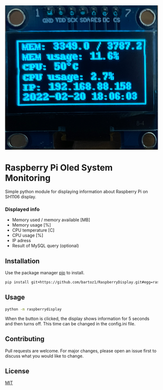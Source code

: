 ![alt text](https://github.com/bartoz1/RaspberryDisplay/blob/main/demo_display.png?raw=true)
# Raspberry Pi Oled System Monitoring

Simple python module for displaying information about Raspberry Pi on SH1106 display.
### Displayed info
* Memory used / memory available [MB]
* Memory usage [%]
* CPU temperature [C]
* CPU usage [%]
* IP adress
* Result of MySQL query (optional)

## Installation

Use the package manager [pip](https://pip.pypa.io/en/stable/) to install.

```bash
pip install git+https://github.com/bartoz1/RaspberryDisplay.git#egg=raspberrydisplay
```

## Usage

```bash
python -m raspberrydisplay
```
When the button is clicked, the display shows information for 5 seconds and then turns off. This time can be changed in the config.ini file.

## Contributing
Pull requests are welcome. For major changes, please open an issue first to discuss what you would like to change.

## License
[MIT](https://choosealicense.com/licenses/mit/)
